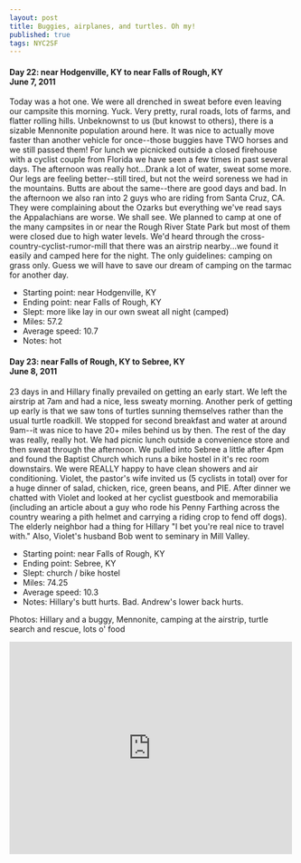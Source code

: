 ```yaml
---
layout: post
title: Buggies, airplanes, and turtles. Oh my!
published: true
tags: NYC2SF
---
```

#### Day 22: near Hodgenville, KY to near Falls of Rough, KY<br/>June 7, 2011

Today was a hot one. We were all drenched in sweat before even leaving our
campsite this morning. Yuck. Very pretty, rural roads, lots of farms, and
flatter rolling hills. Unbeknownst to us (but knowst to others), there is a
sizable Mennonite population around here. It was nice to actually move faster
than another vehicle for once--those buggies have TWO horses and we still
passed them!  For lunch we picnicked outside a closed firehouse with a cyclist
couple from Florida we have seen a few times in past several days. The
afternoon was really hot...Drank a lot of water, sweat some more. Our legs are
feeling better--still tired, but not the weird soreness we had in the
mountains. Butts are about the same--there are good days and bad. In the
afternoon we also ran into 2 guys who are riding from Santa Cruz, CA. They were
complaining about the Ozarks but everything we've read says the Appalachians
are worse. We shall see.  We planned to camp at one of the many campsites in or
near the Rough River State Park but most of them were closed due to high water
levels. We'd heard through the cross-country-cyclist-rumor-mill that there was
an airstrip nearby...we found it easily and camped here for the night. The only
guidelines: camping on grass only. Guess we will have to save our dream of
camping on the tarmac for another day.

* Starting point: near Hodgenville, KY
* Ending point: near Falls of Rough, KY
* Slept: more like lay in our own sweat all night (camped)
* Miles: 57.2
* Average speed: 10.7
* Notes: hot


#### Day 23: near Falls of Rough, KY to Sebree, KY<br/>June 8, 2011

23 days in and Hillary finally prevailed on getting an early start. We left the
airstrip at 7am and had a nice, less sweaty morning. Another perk of getting up
early is that we saw tons of turtles sunning themselves rather than the usual
turtle roadkill. We stopped for second breakfast and water at around 9am--it
was nice to have 20+ miles behind us by then.  The rest of the day was really,
really hot. We had picnic lunch outside a convenience store and then sweat
through the afternoon. We pulled into Sebree a little after 4pm and found the
Baptist Church which runs a bike hostel in it's rec room downstairs. We were
REALLY happy to have clean showers and air conditioning.  Violet, the pastor's
wife invited us (5 cyclists in total) over for a huge dinner of salad, chicken,
rice, green beans, and PIE. After dinner we chatted with Violet and looked at
her cyclist guestbook and memorabilia (including an article about a guy who
rode his Penny Farthing across the country wearing a pith helmet and carrying a
riding crop to fend off dogs). The elderly neighbor had a thing for Hillary "I
bet you're real nice to travel with." Also, Violet's husband Bob went to
seminary in Mill Valley.

* Starting point: near Falls of Rough, KY
* Ending point: Sebree, KY
* Slept: church / bike hostel
* Miles: 74.25
* Average speed: 10.3
* Notes: Hillary's butt hurts. Bad. Andrew's lower back hurts.

Photos: Hillary and a buggy, Mennonite, camping at the airstrip, turtle search and rescue, lots o' food

<iframe src="https://www.flickr.com/photos/123683527@N06/13944933553/in/set-72157644114272946/player/" width="500" height="375" frameborder="0" allowfullscreen webkitallowfullscreen mozallowfullscreen oallowfullscreen msallowfullscreen></iframe>
